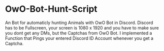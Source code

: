 # OwO-Bot-Hunt-Script
An Bot for automaticly hunting Animals with OwO Bot in Discord.
Discord has to be Fullscreen, your screen is 1080 x 1920 and you have to make sure you dont get any DMs, but the Captchas from OwO Bot. I implemented a Function that Pings your entered Discord ID Account whenever you get a Captcha.
